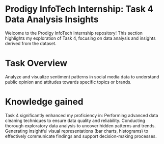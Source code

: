 # Prodigy InfoTech Internship: Task 4 Data Analysis Insights
Welcome to the Prodigy InfoTech Internship repository! This section highlights my exploration of Task 4, focusing on data analysis and insights derived from the dataset.

# Task Overview
Analyze and visualize sentiment patterns in social media data to understand public opinion and attitudes towards specific topics or brands.

# Knowledge gained
Task 4 significantly enhanced my proficiency in:
Performing advanced data cleaning techniques to ensure data quality and reliability.
Conducting thorough exploratory data analysis to uncover hidden patterns and trends.
Generating insightful visual representations (bar charts, histograms) to effectively communicate findings and support decision-making processes.
